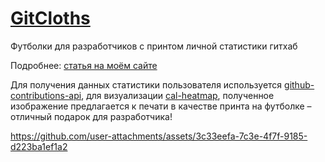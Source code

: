 # [GitCloths](https://artbobylev.ru/gitcloths)
Футболки для разработчиков с принтом личной статистики гитхаб

Подробнее: [статья на моём сайте](https://artbobylev.ru/posts/github_contributions_graph/)

Для получения данных статистики пользователя используется [github-contributions-api](https://github.com/grubersjoe/github-contributions-api), для визуализации [cal-heatmap](https://github.com/wa0x6e/cal-heatmap), полученное изображение предлагается к печати в качестве принта на футболке – отличный подарок для разработчика! 

https://github.com/user-attachments/assets/3c33eefa-7c3e-4f7f-9185-d223ba1ef1a2

